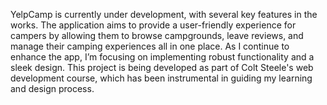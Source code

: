 YelpCamp is currently under development, with several key features in the works. The application aims to provide a user-friendly experience for campers by allowing them to browse campgrounds, leave reviews, and manage their camping experiences all in one place. As I continue to enhance the app, I’m focusing on implementing robust functionality and a sleek design. This project is being developed as part of Colt Steele's web development course, which has been instrumental in guiding my learning and design process.


